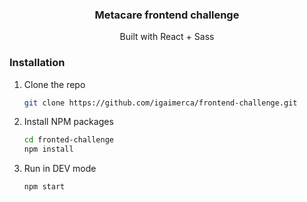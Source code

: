 <div align="center">
  <h3 align="center">Metacare frontend challenge</h3>

  <p align="center">
        Built with React + Sass
  </p>
</div>

### Installation

1. Clone the repo
   ```sh
   git clone https://github.com/igaimerca/frontend-challenge.git
   ```
2. Install NPM packages
   ```sh
   cd fronted-challenge
   npm install
   ```
2. Run in DEV mode
   ```sh
   npm start
   ```
